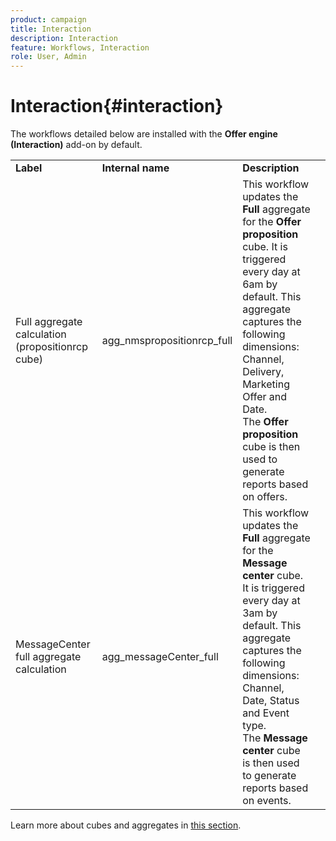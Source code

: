 ```yaml
---
product: campaign
title: Interaction
description: Interaction
feature: Workflows, Interaction
role: User, Admin
---
```


# Interaction{#interaction}

The workflows detailed below are installed with the **Offer engine (Interaction)** add-on by default. 

<table> 
 <tbody> 
  <tr> 
   <td> <strong>Label</strong><br /> </td> 
   <td> <strong>Internal name</strong><br /> </td> 
   <td> <strong>Description</strong><br /> </td> 
  </tr> 
  <tr> 
   <td> <span class="uicontrol">Full aggregate calculation (propositionrcp cube)</span> <br /> </td> 
   <td> <span class="uicontrol">agg_nmspropositionrcp_full</span> <br /> </td> 
   <td> This workflow updates the <strong>Full</strong> aggregate for the <strong>Offer proposition</strong> cube. It is triggered every day at 6am by default. This aggregate captures the following dimensions: Channel, Delivery, Marketing Offer and Date.<br /> The <strong>Offer proposition</strong> cube is then used to generate reports based on offers.<br /> </td> 
  </tr> 
   <tr> 
   <td> <span class="uicontrol">MessageCenter full aggregate calculation</span> <br /> </td> 
   <td> <span class="uicontrol">agg_messageCenter_full</span> <br /> </td> 
   <td> This workflow updates the <strong>Full</strong> aggregate for the <strong>Message center</strong> cube. It is triggered every day at 3am by default. This aggregate captures the following dimensions: Channel, Date, Status and Event type.<br /> The <strong>Message center</strong> cube is then used to generate reports based on events. <br /> </td> 
   <td> <br /> </td> 
  </tr> 
 </tbody> 
</table>

Learn more about cubes and aggregates in [this section](../../v8/reporting/gs-cubes.md). 

